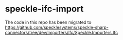 # speckle-ifc-import

The code in this repo has been migrated to https://github.com/specklesystems/speckle-sharp-connectors/tree/dev/Importers/Ifc/Speckle.Importers.Ifc
